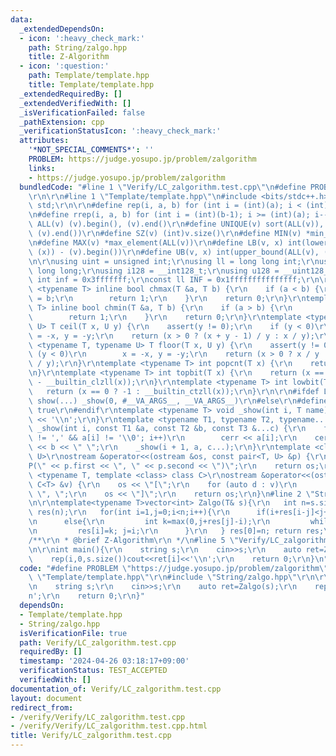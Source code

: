 ```yaml
---
data:
  _extendedDependsOn:
  - icon: ':heavy_check_mark:'
    path: String/zalgo.hpp
    title: Z-Algorithm
  - icon: ':question:'
    path: Template/template.hpp
    title: Template/template.hpp
  _extendedRequiredBy: []
  _extendedVerifiedWith: []
  _isVerificationFailed: false
  _pathExtension: cpp
  _verificationStatusIcon: ':heavy_check_mark:'
  attributes:
    '*NOT_SPECIAL_COMMENTS*': ''
    PROBLEM: https://judge.yosupo.jp/problem/zalgorithm
    links:
    - https://judge.yosupo.jp/problem/zalgorithm
  bundledCode: "#line 1 \"Verify/LC_zalgorithm.test.cpp\"\n#define PROBLEM \"https://judge.yosupo.jp/problem/zalgorithm\"\
    \r\n\r\n#line 1 \"Template/template.hpp\"\n#include <bits/stdc++.h>\r\nusing namespace\
    \ std;\r\n\r\n#define rep(i, a, b) for (int i = (int)(a); i < (int)(b); i++)\r\
    \n#define rrep(i, a, b) for (int i = (int)(b-1); i >= (int)(a); i--)\r\n#define\
    \ ALL(v) (v).begin(), (v).end()\r\n#define UNIQUE(v) sort(ALL(v)), (v).erase(unique(ALL(v)),\
    \ (v).end())\r\n#define SZ(v) (int)v.size()\r\n#define MIN(v) *min_element(ALL(v))\r\
    \n#define MAX(v) *max_element(ALL(v))\r\n#define LB(v, x) int(lower_bound(ALL(v),\
    \ (x)) - (v).begin())\r\n#define UB(v, x) int(upper_bound(ALL(v), (x)) - (v).begin())\r\
    \n\r\nusing uint = unsigned int;\r\nusing ll = long long int;\r\nusing ull = unsigned\
    \ long long;\r\nusing i128 = __int128_t;\r\nusing u128 = __uint128_t;\r\nconst\
    \ int inf = 0x3fffffff;\r\nconst ll INF = 0x1fffffffffffffff;\r\n\r\ntemplate\
    \ <typename T> inline bool chmax(T &a, T b) {\r\n    if (a < b) {\r\n        a\
    \ = b;\r\n        return 1;\r\n    }\r\n    return 0;\r\n}\r\ntemplate <typename\
    \ T> inline bool chmin(T &a, T b) {\r\n    if (a > b) {\r\n        a = b;\r\n\
    \        return 1;\r\n    }\r\n    return 0;\r\n}\r\ntemplate <typename T, typename\
    \ U> T ceil(T x, U y) {\r\n    assert(y != 0);\r\n    if (y < 0)\r\n        x\
    \ = -x, y = -y;\r\n    return (x > 0 ? (x + y - 1) / y : x / y);\r\n}\r\ntemplate\
    \ <typename T, typename U> T floor(T x, U y) {\r\n    assert(y != 0);\r\n    if\
    \ (y < 0)\r\n        x = -x, y = -y;\r\n    return (x > 0 ? x / y : (x - y + 1)\
    \ / y);\r\n}\r\ntemplate <typename T> int popcnt(T x) {\r\n    return __builtin_popcountll(x);\r\
    \n}\r\ntemplate <typename T> int topbit(T x) {\r\n    return (x == 0 ? -1 : 63\
    \ - __builtin_clzll(x));\r\n}\r\ntemplate <typename T> int lowbit(T x) {\r\n \
    \   return (x == 0 ? -1 : __builtin_ctzll(x));\r\n}\r\n\r\n#ifdef LOCAL\r\n#define\
    \ show(...) _show(0, #__VA_ARGS__, __VA_ARGS__)\r\n#else\r\n#define show(...)\
    \ true\r\n#endif\r\ntemplate <typename T> void _show(int i, T name) {\r\n    cerr\
    \ << '\\n';\r\n}\r\ntemplate <typename T1, typename T2, typename... T3>\r\nvoid\
    \ _show(int i, const T1 &a, const T2 &b, const T3 &...c) {\r\n    for (; a[i]\
    \ != ',' && a[i] != '\\0'; i++)\r\n        cerr << a[i];\r\n    cerr << \":\"\
    \ << b << \" \";\r\n    _show(i + 1, a, c...);\r\n}\r\ntemplate <class T, class\
    \ U>\r\nostream &operator<<(ostream &os, const pair<T, U> &p) {\r\n    os << \"\
    P(\" << p.first << \", \" << p.second << \")\";\r\n    return os;\r\n}\r\ntemplate\
    \ <typename T, template <class> class C>\r\nostream &operator<<(ostream &os, const\
    \ C<T> &v) {\r\n    os << \"[\";\r\n    for (auto d : v)\r\n        os << d <<\
    \ \", \";\r\n    os << \"]\";\r\n    return os;\r\n}\n#line 2 \"String/zalgo.hpp\"\
    \n\r\ntemplate<typename T>vector<int> Zalgo(T& s){\r\n   int n=s.size(); vector<int>\
    \ res(n);\r\n   for(int i=1,j=0;i<n;i++){\r\n      if(i+res[i-j]<j+res[j])res[i]=res[i-j];\r\
    \n      else{\r\n         int k=max(0,j+res[j]-i);\r\n         while(i+k<n&&s[k]==s[i+k])k++;\r\
    \n         res[i]=k; j=i;\r\n      }\r\n   } res[0]=n; return res;\r\n}\r\n\r\n\
    /**\r\n * @brief Z-Algorithm\r\n */\n#line 5 \"Verify/LC_zalgorithm.test.cpp\"\
    \n\r\nint main(){\r\n    string s;\r\n    cin>>s;\r\n    auto ret=Zalgo(s);\r\n\
    \    rep(i,0,s.size())cout<<ret[i]<<'\\n';\r\n    return 0;\r\n}\n"
  code: "#define PROBLEM \"https://judge.yosupo.jp/problem/zalgorithm\"\r\n\r\n#include\
    \ \"Template/template.hpp\"\r\n#include \"String/zalgo.hpp\"\r\n\r\nint main(){\r\
    \n    string s;\r\n    cin>>s;\r\n    auto ret=Zalgo(s);\r\n    rep(i,0,s.size())cout<<ret[i]<<'\\\
    n';\r\n    return 0;\r\n}"
  dependsOn:
  - Template/template.hpp
  - String/zalgo.hpp
  isVerificationFile: true
  path: Verify/LC_zalgorithm.test.cpp
  requiredBy: []
  timestamp: '2024-04-26 03:18:17+09:00'
  verificationStatus: TEST_ACCEPTED
  verifiedWith: []
documentation_of: Verify/LC_zalgorithm.test.cpp
layout: document
redirect_from:
- /verify/Verify/LC_zalgorithm.test.cpp
- /verify/Verify/LC_zalgorithm.test.cpp.html
title: Verify/LC_zalgorithm.test.cpp
---
```

